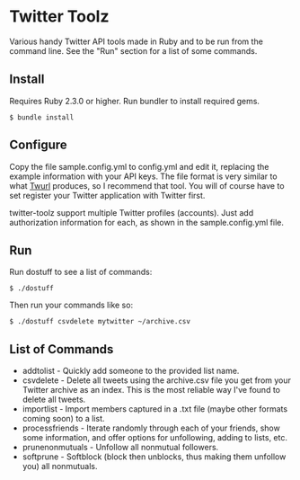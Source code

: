 # Twitter Toolz

Various handy Twitter API tools made in Ruby and to be run from the command line. See the "Run" section for a list of some commands.

## Install

Requires Ruby 2.3.0 or higher. Run bundler to install required gems.

```
$ bundle install
```

## Configure

Copy the file sample.config.yml to config.yml and edit it, replacing the example information with your API keys. The file format is very similar to what [Twurl](https://github.com/twitter/twurl) produces, so I recommend that tool. You will of course have to set register your Twitter application with Twitter first.

twitter-toolz support multiple Twitter profiles (accounts). Just add authorization information for each, as shown in the sample.config.yml file.

## Run

Run dostuff to see a list of commands:

```
$ ./dostuff
```

Then run your commands like so:

```
$ ./dostuff csvdelete mytwitter ~/archive.csv
```

## List of Commands

+ addtolist - Quickly add someone to the provided list name.
+ csvdelete - Delete all tweets using the archive.csv file you get from your Twitter archive as an index. This is the most reliable way I've found to delete all tweets.
+ importlist - Import members captured in a .txt file (maybe other formats coming soon) to a list.
+ processfriends - Iterate randomly through each of your friends, show some information, and offer options for unfollowing, adding to lists, etc.
+ prunenonmutuals - Unfollow all nonmutual followers.
+ softprune - Softblock (block then unblocks, thus making them unfollow you) all nonmutuals.

